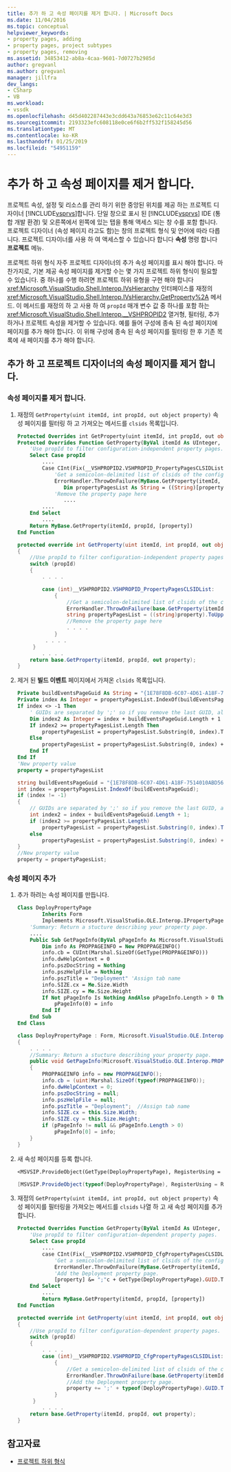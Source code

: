 ```yaml
---
title: 추가 하 고 속성 페이지를 제거 합니다. | Microsoft Docs
ms.date: 11/04/2016
ms.topic: conceptual
helpviewer_keywords:
- property pages, adding
- property pages, project subtypes
- property pages, removing
ms.assetid: 34853412-ab8a-4caa-9601-7d0727b2985d
author: gregvanl
ms.author: gregvanl
manager: jillfra
dev_langs:
- CSharp
- VB
ms.workload:
- vssdk
ms.openlocfilehash: d45d402287443e3cdd643a76853e62c11c64e3d3
ms.sourcegitcommit: 2193323efc608118e0ce6f6b2ff532f158245d56
ms.translationtype: MT
ms.contentlocale: ko-KR
ms.lasthandoff: 01/25/2019
ms.locfileid: "54951159"
---
```

# <a name="add-and-remove-property-pages"></a>추가 하 고 속성 페이지를 제거 합니다.

프로젝트 속성, 설정 및 리소스를 관리 하기 위한 중앙된 위치를 제공 하는 프로젝트 디자이너 [!INCLUDE[vsprvs](../code-quality/includes/vsprvs_md.md)]합니다. 단일 창으로 표시 된 [!INCLUDE[vsprvs](../code-quality/includes/vsprvs_md.md)] IDE (통합 개발 환경) 및 오른쪽에서 왼쪽에 있는 탭을 통해 액세스 되는 창 수를 포함 합니다. 프로젝트 디자이너 (속성 페이지 라고도 함)는 창의 프로젝트 형식 및 언어에 따라 다릅니다. 프로젝트 디자이너를 사용 하 여 액세스할 수 있습니다 합니다 **속성** 명령 합니다 **프로젝트** 메뉴.

프로젝트 하위 형식 자주 프로젝트 디자이너의 추가 속성 페이지를 표시 해야 합니다. 마찬가지로, 기본 제공 속성 페이지를 제거할 수는 몇 가지 프로젝트 하위 형식이 필요할 수 있습니다. 중 하나를 수행 하려면 프로젝트 하위 유형을 구현 해야 합니다 <xref:Microsoft.VisualStudio.Shell.Interop.IVsHierarchy> 인터페이스를 재정의 <xref:Microsoft.VisualStudio.Shell.Interop.IVsHierarchy.GetProperty%2A> 메서드. 이 메서드를 재정의 하 고 사용 하 여 `propId` 매개 변수 값 중 하나를 포함 하는 <xref:Microsoft.VisualStudio.Shell.Interop.__VSHPROPID2> 열거형, 필터링, 추가 하거나 프로젝트 속성을 제거할 수 있습니다. 예를 들어 구성에 종속 된 속성 페이지에 페이지를 추가 해야 합니다. 이 위해 구성에 종속 된 속성 페이지를 필터링 한 후 기존 목록에 새 페이지를 추가 해야 합니다.

## <a name="add-and-remove-property-pages-in-project-designer"></a>추가 하 고 프로젝트 디자이너의 속성 페이지를 제거 합니다.

### <a name="remove-a-property-page"></a>속성 페이지를 제거 합니다.

1.  재정의 `GetProperty(uint itemId, int propId, out object property)` 속성 페이지를 필터링 하 고 가져오는 메서드를 `clsids` 목록입니다.

    ```vb
    Protected Overrides int GetProperty(uint itemId, int propId, out object property)
    Protected Overrides Function GetProperty(ByVal itemId As UInteger, ByVal propId As Integer, ByRef [property] As Object) As Integer
        'Use propId to filter configuration-independent property pages.
        Select Case propId
            ....
            Case CInt(Fix(__VSHPROPID2.VSHPROPID_PropertyPagesCLSIDList))
                'Get a semicolon-delimited list of clsids of the configuration-independent property pages
                ErrorHandler.ThrowOnFailure(MyBase.GetProperty(itemId, propId, [property]))
                   Dim propertyPagesList As String = ((String)[property]).ToUpper(CultureInfo.InvariantCulture)
                'Remove the property page here
                   ....
            ....
        End Select
            ....
        Return MyBase.GetProperty(itemId, propId, [property])
    End Function

    ```

    ```csharp
    protected override int GetProperty(uint itemId, int propId, out object property)
    {
        //Use propId to filter configuration-independent property pages.
        switch (propId)
        {
            . . . .

            case (int)__VSHPROPID2.VSHPROPID_PropertyPagesCLSIDList:
                {
                    //Get a semicolon-delimited list of clsids of the configuration-independent property pages
                    ErrorHandler.ThrowOnFailure(base.GetProperty(itemId, propId, out property));
                    string propertyPagesList = ((string)property).ToUpper(CultureInfo.InvariantCulture);
                    //Remove the property page here
                    . . . .
                }
             . . . .
         }
            . . . .
        return base.GetProperty(itemId, propId, out property);
    }
    ```

2.  제거 된 **빌드 이벤트** 페이지에서 가져온 `clsids` 목록입니다.

    ```vb
    Private buildEventsPageGuid As String = "{1E78F8DB-6C07-4D61-A18F-7514010ABD56}"
    Private index As Integer = propertyPagesList.IndexOf(buildEventsPageGuid)
    If index <> -1 Then
        ' GUIDs are separated by ';' so if you remove the last GUID, also remove the last ';'
        Dim index2 As Integer = index + buildEventsPageGuid.Length + 1
        If index2 >= propertyPagesList.Length Then
            propertyPagesList = propertyPagesList.Substring(0, index).TrimEnd(";"c)
        Else
            propertyPagesList = propertyPagesList.Substring(0, index) + propertyPagesList.Substring(index2)
        End If
    End If
    'New property value
    property = propertyPagesList
    ```

    ```csharp
    string buildEventsPageGuid = "{1E78F8DB-6C07-4D61-A18F-7514010ABD56}";
    int index = propertyPagesList.IndexOf(buildEventsPageGuid);
    if (index != -1)
    {
        // GUIDs are separated by ';' so if you remove the last GUID, also remove the last ';'
        int index2 = index + buildEventsPageGuid.Length + 1;
        if (index2 >= propertyPagesList.Length)
            propertyPagesList = propertyPagesList.Substring(0, index).TrimEnd(';');
        else
            propertyPagesList = propertyPagesList.Substring(0, index) + propertyPagesList.Substring(index2);
    }
    //New property value
    property = propertyPagesList;
    ```

### <a name="add-a-property-page"></a>속성 페이지 추가

1.  추가 하려는 속성 페이지를 만듭니다.

    ```vb
    Class DeployPropertyPage
            Inherits Form
            Implements Microsoft.VisualStudio.OLE.Interop.IPropertyPage
        'Summary: Return a stucture describing your property page.
        ....
        Public Sub GetPageInfo(ByVal pPageInfo As Microsoft.VisualStudio.OLE.Interop.PROPPAGEINFO())
            Dim info As PROPPAGEINFO = New PROPPAGEINFO()
            info.cb = CUInt(Marshal.SizeOf(GetType(PROPPAGEINFO)))
            info.dwHelpContext = 0
            info.pszDocString = Nothing
            info.pszHelpFile = Nothing
            info.pszTitle = "Deployment" 'Assign tab name
            info.SIZE.cx = Me.Size.Width
            info.SIZE.cy = Me.Size.Height
            If Not pPageInfo Is Nothing AndAlso pPageInfo.Length > 0 Then
                pPageInfo(0) = info
            End If
        End Sub
    End Class
    ```

    ```csharp
    class DeployPropertyPage : Form, Microsoft.VisualStudio.OLE.Interop.IPropertyPage
    {
        . . . .
        //Summary: Return a stucture describing your property page.
        public void GetPageInfo(Microsoft.VisualStudio.OLE.Interop.PROPPAGEINFO[] pPageInfo)
        {
            PROPPAGEINFO info = new PROPPAGEINFO();
            info.cb = (uint)Marshal.SizeOf(typeof(PROPPAGEINFO));
            info.dwHelpContext = 0;
            info.pszDocString = null;
            info.pszHelpFile = null;
            info.pszTitle = "Deployment";  //Assign tab name
            info.SIZE.cx = this.Size.Width;
            info.SIZE.cy = this.Size.Height;
            if (pPageInfo != null && pPageInfo.Length > 0)
                pPageInfo[0] = info;
        }
    }
    ```

2.  새 속성 페이지를 등록 합니다.

    ```vb
    <MSVSIP.ProvideObject(GetType(DeployPropertyPage), RegisterUsing = RegistrationMethod.CodeBase)>
    ```

    ```csharp
    [MSVSIP.ProvideObject(typeof(DeployPropertyPage), RegisterUsing = RegistrationMethod.CodeBase)]
    ```

3.  재정의 `GetProperty(uint itemId, int propId, out object property)` 속성 페이지를 필터링을 가져오는 메서드를 `clsids` 나열 하 고 새 속성 페이지를 추가 합니다.

    ```vb
    Protected Overrides Function GetProperty(ByVal itemId As UInteger, ByVal propId As Integer, ByRef [property] As Object) As Integer
        'Use propId to filter configuration-dependent property pages.
        Select Case propId
            ....
            case CInt(Fix(__VSHPROPID2.VSHPROPID_CfgPropertyPagesCLSIDList)):
                'Get a semicolon-delimited list of clsids of the configuration-dependent property pages.
                ErrorHandler.ThrowOnFailure(MyBase.GetProperty(itemId, propId, [property]))
                'Add the Deployment property page.
                [property] &= ";"c + GetType(DeployPropertyPage).GUID.ToString("B")
        End Select
            ....
            Return MyBase.GetProperty(itemId, propId, [property])
    End Function
    ```

    ```csharp
    protected override int GetProperty(uint itemId, int propId, out object property)
    {
        //Use propId to filter configuration-dependent property pages.
        switch (propId)
        {
            . . . .
            case (int)__VSHPROPID2.VSHPROPID_CfgPropertyPagesCLSIDList:
                {
                    //Get a semicolon-delimited list of clsids of the configuration-dependent property pages.
                    ErrorHandler.ThrowOnFailure(base.GetProperty(itemId, propId, out property));
                    //Add the Deployment property page.
                    property += ';' + typeof(DeployPropertyPage).GUID.ToString("B");
                }
         }
            . . . .
        return base.GetProperty(itemId, propId, out property);
    }
    ```

## <a name="see-also"></a>참고자료

- [프로젝트 하위 형식](../extensibility/internals/project-subtypes.md)